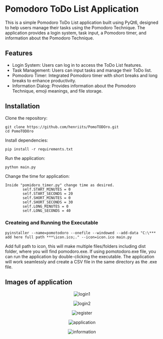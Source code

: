 
# Pomodoro ToDo List Application

This is a simple Pomodoro ToDo List application built using PyQt6, designed to help users manage their tasks using the Pomodoro Technique. The application provides a login system, task input, a Pomodoro timer, and information about the Pomodoro Technique.


## Features

- Login System: Users can log in to access the ToDo List features.
- Task Management: Users can input tasks and manage their ToDo list.
- Pomodoro Timer: Integrated Pomodoro timer with short breaks and long breaks to enhance productivity.
- Information Dialog: Provides information about the Pomodoro Technique, emoji meanings, and file storage.


## Installation

Clone the repository:

```
git clone https://github.com/henriits/PomoTODOro.git
cd PomoTODOro
```
Install dependencies:
```
pip install -r requirements.txt
```
Run the application:
```
python main.py
```
Change the time for application:
```
Inside "pomidoro_timer.py" change time as desired. 
        self.START_MINUTES = 0
        self.START_SECONDS = 20  
        self.SHORT_MINUTES = 0
        self.SHORT_SECONDS = 30
        self.LONG_MINUTES = 0
        self.LONG_SECONDS = 40
```


### Createing and Running the Executable
```
pyinstaller --name=pomotodoro --onefile --windowed --add-data "C:\*** add here full path ***\icon.ico;." --icon=icon.ico main.py   
```
Add full path to icon, this will make multiple files/folders including dist folder, where you will find pomodoro.exe. 
If using pomotodoro.exe file, you can run the application by double-clicking the executable. The application will work seamlessly and create a CSV file in the same directory as the .exe file.
## Images of application

<div align="center">

![login1](https://github.com/henriits/PomoTODOro/assets/121551949/8a30964e-ae49-48fa-a448-70cbf94b71aa)


![login2](https://github.com/henriits/PomoTODOro/assets/121551949/29900068-d3ae-4010-837c-211acde99ff9)


![register](https://github.com/henriits/PomoTODOro/assets/121551949/4f1f4e29-1685-4d2a-ad8e-9ad90616fe32)


![application](https://github.com/henriits/PomoTODOro/assets/121551949/c6ec0d14-400e-4e73-bc95-a53522794384)

![information](https://github.com/henriits/PomoTODOro/assets/121551949/df351710-ebdd-42ee-a040-1667c30eb5af)
</div>


